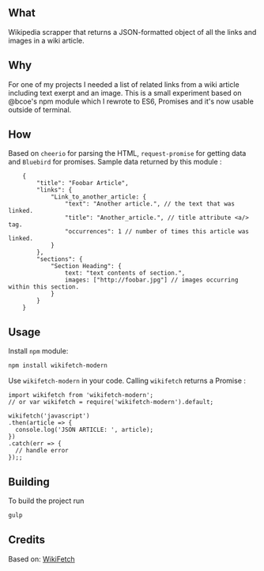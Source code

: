 What
----

Wikipedia scrapper that returns a JSON-formatted object of all the links and images in a wiki article.


Why
----

For one of my projects I needed a list of related links from a wiki article including text exerpt and an image.
This is a small experiment based on @bcoe's npm module which I rewrote to ES6, Promises and it's now usable outside of terminal. 


How
----

Based on `cheerio` for parsing the HTML, `request-promise` for getting data and `Bluebird` for promises.
Sample data returned by this module :

```javscript
	{
		"title": "Foobar Article",
		"links": {
			"Link_to_another_article: {
				"text": "Another article.", // the text that was linked.
				"title": "Another_article.", // title attribute <a/> tag.
				"occurrences": 1 // number of times this article was linked.
			}
		},
		"sections": {
			"Section Heading": {
				text: "text contents of section.",
				images: ["http://foobar.jpg"] // images occurring within this section.
			}
		}
	}
```


Usage
-----

Install `npm` module:

```bash
npm install wikifetch-modern
```


Use `wikifetch-modern` in your code. Calling `wikifetch` returns a Promise :
```
import wikifetch from 'wikifetch-modern';
// or var wikifetch = require('wikifetch-modern').default;

wikifetch('javascript')
.then(article => {
  console.log('JSON ARTICLE: ', article);
})
.catch(err => {
  // handle error
});;
```


Building
--------

To build the project run

```bash
gulp
```


Credits
-------

Based on:
[WikiFetch](https://github.com/bcoe/wikifetch)
